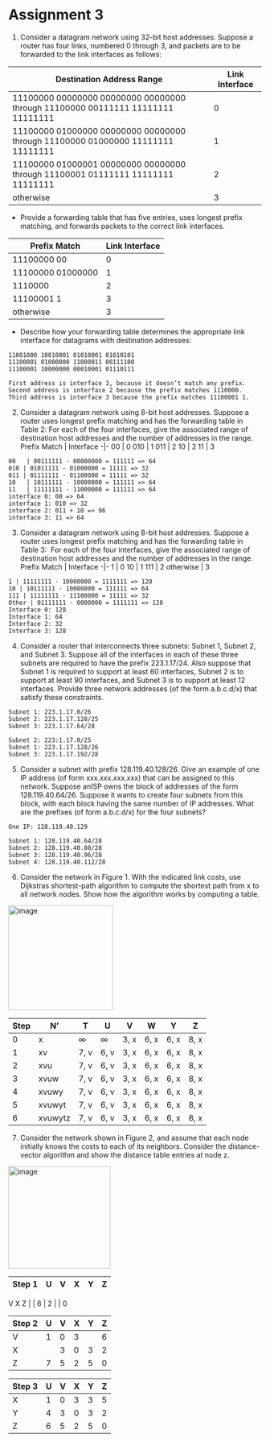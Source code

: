 # Assignment 3
1. Consider a datagram network using 32-bit host addresses. Suppose a router has four links, numbered 0 through 3, and packets are to be forwarded to the link interfaces as follows:

Destination Address Range	| Link Interface
-|-
11100000 00000000 00000000 00000000 through 11100000 00111111 11111111 11111111 |	0
11100000 01000000 00000000 00000000 through 11100000 01000000 11111111 11111111 |	1
11100000 01000001 00000000 00000000 through 11100001 01111111 11111111 11111111 |	2
otherwise	| 3

  - Provide a forwarding table that has five entries, uses longest prefix matching, and forwards packets to the correct link interfaces.

Prefix Match | Link Interface
-|-
11100000 00	| 0
11100000 01000000	| 1
1110000	| 2
11100001 1 | 3
otherwise	| 3

  - Describe how your forwarding table determines the appropriate link interface for datagrams with destination addresses:
```
11001000 10010001 01010001 01010101
11100001 01000000 11000011 00111100
11100001 10000000 00010001 01110111

First address is interface 3, because it doesn’t match any prefix.
Second address is interface 2 because the prefix matches 1110000.
Third address is interface 3 because the prefix matches 11100001 1.
```

2. Consider a datagram network using 8-bit host addresses. Suppose a router uses longest prefix matching and has the forwarding table in Table 2: For each of the four interfaces, give the associated range of destination host addresses and the number of addresses in the range.
Prefix Match | Interface
-|-
00 | 0
010	| 1
011	| 2
10	| 2
11	| 3

```
00   | 00111111 - 00000000 = 111111 => 64
010 | 01011111 - 01000000 = 11111 => 32
011 | 01111111 - 01100000 = 11111 => 32
10   | 10111111 - 10000000 = 111111 => 64
11   | 11111111 - 11000000 = 111111 => 64
interface 0: 00 => 64
interface 1: 010 => 32
interface 2: 011 + 10 => 96
interface 3: 11 => 64
```

3. Consider a datagram network using 8-bit host addresses. Suppose a router uses longest prefix matching and has the forwarding table in Table 3:  For each of the four interfaces, give the associated range of destination host addresses and the number of addresses in the range.
Prefix Match | Interface
-|-
1	| 0
10 | 1
111 | 2
otherwise	| 3

```
1 | 11111111 - 10000000 = 1111111 => 128
10 | 10111111 - 10000000 = 111111 => 64
111 | 11111111 - 11100000 = 11111 => 32
Other | 01111111 - 0000000 = 1111111 => 128
Interface 0: 128
Interface 1: 64
Interface 2: 32
Interface 3: 128
```

4. Consider a router that interconnects three subnets: Subnet 1, Subnet 2, and Subnet 3. Suppose all of the interfaces in each of these three subnets are required to have the prefix 223.1.17/24. Also suppose that Subnet 1 is required to support at least 60 interfaces, Subnet 2 is to support at least 90 interfaces, and Subnet 3 is to support at least 12 interfaces. Provide three network addresses (of the form a.b.c.d/x) that satisfy these constraints.
```
Subnet 1: 223.1.17.0/26
Subnet 2: 223.1.17.128/25
Subnet 3: 223.1.17.64/28

Subnet 2: 223:1.17.0/25
Subnet 1: 223.1.17.128/26
Subnet 3: 223.1.17.192/28
```

5. Consider a subnet with prefix 128.119.40.128/26. Give an example of one IP address (of form xxx.xxx.xxx.xxx) that can be assigned to this network. Suppose anISP owns the block of addresses of the form 128.119.40.64/26. Suppose it wants to create four subnets from this block, with each block having the same number of IP addresses. What are the prefixes (of form a.b.c.d/x) for the four subnets?
```
One IP: 128.119.40.129

Subnet 1: 128.119.40.64/28
Subnet 2: 128.119.40.80/28
Subnet 3: 128.119.40.96/28
Subnet 4: 128.119.40.112/28
```

6. Consider the network in Figure 1. With the indicated link costs, use Dijkstras shortest-path algorithm to compute the shortest path from x to all network nodes. Show how the algorithm works by computing a table.
<img width="208" alt="image" src="https://user-images.githubusercontent.com/25465133/172073317-af981fc8-284a-4b07-b7c8-5b9439e9d88d.png">

Step | N’ | T | U | V | W | Y | Z
-|-|-|-|-|-|-|-
0 | x | ∞ | ∞ | 3, x | 6, x | 6, x | 8, x
1 | xv | 7, v | 6, v | 3, x | 6, x | 6, x | 8, x
2 | xvu | 7, v | 6, v | 3, x | 6, x | 6, x | 8, x
3 | xvuw | 7, v | 6, v | 3, x | 6, x | 6, x | 8, x
4 | xvuwy | 7, v | 6, v | 3, x | 6, x | 6, x | 8, x
5 | xvuwyt | 7, v | 6, v | 3, x | 6, x | 6, x | 8, x
6 | xvuwytz | 7, v | 6, v | 3, x | 6, x | 6, x | 8, x

7. Consider the network shown in Figure 2, and assume that each node initially knows the costs to each of its neighbors. Consider the distance-vector algorithm and show the distance table entries at node z.
<img width="203" alt="image" src="https://user-images.githubusercontent.com/25465133/172073407-0fe7e06c-0086-4d36-a998-6b088eb71c08.png">

Step 1 | U | V | X | Y | Z
-|-|-|-|-|-
V
X
Z |  | 6 | 2 |  | 0

Step 2 | U | V | X | Y | Z
-|-|-|-|-|-
V | 1 | 0 | 3 |  | 6
X |  | 3 | 0 | 3 | 2
Z | 7 | 5 | 2 | 5 | 0

Step 3 | U | V | X | Y | Z
-|-|-|-|-|-
X | 1 | 0 | 3 | 3 | 5
Y | 4 | 3 | 0 | 3 | 2
Z | 6 | 5 | 2 | 5 | 0
